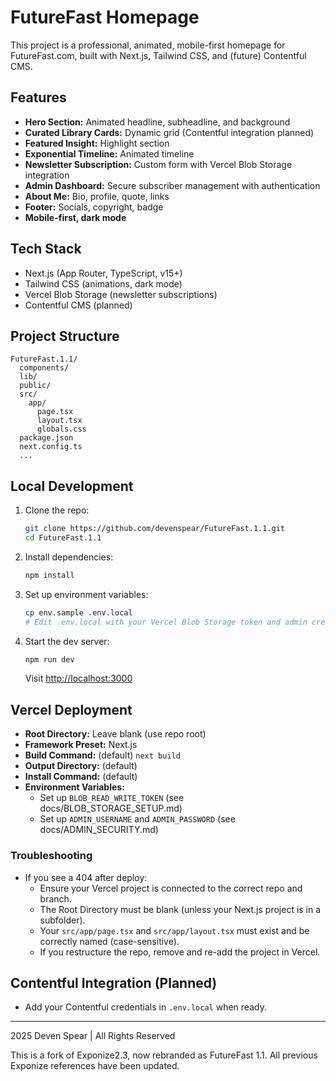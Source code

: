 # FutureFast Homepage

This project is a professional, animated, mobile-first homepage for FutureFast.com, built with Next.js, Tailwind CSS, and (future) Contentful CMS.

## Features
- **Hero Section:** Animated headline, subheadline, and background
- **Curated Library Cards:** Dynamic grid (Contentful integration planned)
- **Featured Insight:** Highlight section
- **Exponential Timeline:** Animated timeline
- **Newsletter Subscription:** Custom form with Vercel Blob Storage integration
- **Admin Dashboard:** Secure subscriber management with authentication
- **About Me:** Bio, profile, quote, links
- **Footer:** Socials, copyright, badge
- **Mobile-first, dark mode**

## Tech Stack
- Next.js (App Router, TypeScript, v15+)
- Tailwind CSS (animations, dark mode)
- Vercel Blob Storage (newsletter subscriptions)
- Contentful CMS (planned)

## Project Structure
```
FutureFast.1.1/
  components/
  lib/
  public/
  src/
    app/
      page.tsx
      layout.tsx
      globals.css
  package.json
  next.config.ts
  ...
```

## Local Development
1. Clone the repo:
   ```bash
   git clone https://github.com/devenspear/FutureFast.1.1.git
   cd FutureFast.1.1
   ```
2. Install dependencies:
   ```bash
   npm install
   ```
3. Set up environment variables:
   ```bash
   cp env.sample .env.local
   # Edit .env.local with your Vercel Blob Storage token and admin credentials
   ```
4. Start the dev server:
   ```bash
   npm run dev
   ```
   Visit [http://localhost:3000](http://localhost:3000)

## Vercel Deployment
- **Root Directory:** Leave blank (use repo root)
- **Framework Preset:** Next.js
- **Build Command:** (default) `next build`
- **Output Directory:** (default)
- **Install Command:** (default)
- **Environment Variables:** 
  - Set up `BLOB_READ_WRITE_TOKEN` (see docs/BLOB_STORAGE_SETUP.md)
  - Set up `ADMIN_USERNAME` and `ADMIN_PASSWORD` (see docs/ADMIN_SECURITY.md)

### Troubleshooting
- If you see a 404 after deploy:
  - Ensure your Vercel project is connected to the correct repo and branch.
  - The Root Directory must be blank (unless your Next.js project is in a subfolder).
  - Your `src/app/page.tsx` and `src/app/layout.tsx` must exist and be correctly named (case-sensitive).
  - If you restructure the repo, remove and re-add the project in Vercel.

## Contentful Integration (Planned)
- Add your Contentful credentials in `.env.local` when ready.

---

2025 Deven Spear | All Rights Reserved

This is a fork of Exponize2.3, now rebranded as FutureFast 1.1. All previous Exponize references have been updated.
